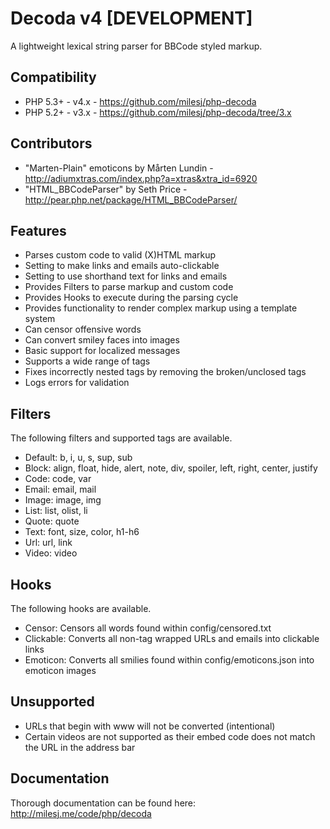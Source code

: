 # Decoda v4 [DEVELOPMENT] #

A lightweight lexical string parser for BBCode styled markup.

## Compatibility ##

* PHP 5.3+ - v4.x - https://github.com/milesj/php-decoda
* PHP 5.2+ - v3.x - https://github.com/milesj/php-decoda/tree/3.x

## Contributors ##

* "Marten-Plain" emoticons by Mårten Lundin - http://adiumxtras.com/index.php?a=xtras&xtra_id=6920
* "HTML_BBCodeParser" by Seth Price - http://pear.php.net/package/HTML_BBCodeParser/

## Features ##

* Parses custom code to valid (X)HTML markup
* Setting to make links and emails auto-clickable
* Setting to use shorthand text for links and emails
* Provides Filters to parse markup and custom code
* Provides Hooks to execute during the parsing cycle
* Provides functionality to render complex markup using a template system
* Can censor offensive words
* Can convert smiley faces into images
* Basic support for localized messages
* Supports a wide range of tags
* Fixes incorrectly nested tags by removing the broken/unclosed tags
* Logs errors for validation

## Filters ##

The following filters and supported tags are available.

* Default: b, i, u, s, sup, sub
* Block: align, float, hide, alert, note, div, spoiler, left, right, center, justify
* Code: code, var
* Email: email, mail
* Image: image, img
* List: list, olist, li
* Quote: quote
* Text: font, size, color, h1-h6
* Url: url, link
* Video: video

## Hooks ##

The following hooks are available.

* Censor: Censors all words found within config/censored.txt
* Clickable: Converts all non-tag wrapped URLs and emails into clickable links
* Emoticon: Converts all smilies found within config/emoticons.json into emoticon images

## Unsupported ##

* URLs that begin with www will not be converted (intentional)
* Certain videos are not supported as their embed code does not match the URL in the address bar

## Documentation ##

Thorough documentation can be found here: http://milesj.me/code/php/decoda